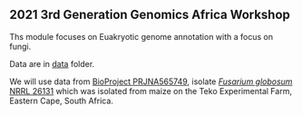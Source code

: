 ## 2021 3rd Generation Genomics Africa Workshop

Ths module focuses on Euakryotic genome annotation with a focus on fungi.

Data are in [data](data) folder.

We will use data from [BioProject PRJNA565749](https://www.ncbi.nlm.nih.gov/bioproject/PRJNA565749), isolate [_Fusarium globosum_ NRRL 26131](https://www.ncbi.nlm.nih.gov/biosample/13683623) which was isolated from maize on the Teko Experimental Farm, Eastern Cape, South Africa.

